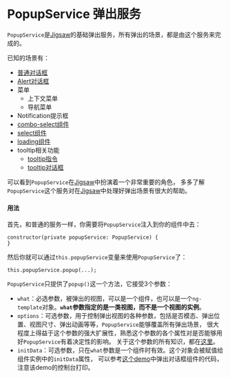 # PopupService 弹出服务

`PopupService`是[Jigsaw](https://github.com/rdkmaster/jigsaw)的基础弹出服务，所有弹出的场景，都是由这个服务来完成的。

已知的场景有：
- [普通对话框](#/demo/dialog)
- [Alert对话框](#/demo/alert)
- 菜单
    - 上下文菜单
    - 导航菜单
- Notification提示框
- [combo-select组件](#/demo/combo-select)
- [select组件](#/demo/select)
- [loading组件](#/demo/loading)
- tooltip相关功能
    - [tooltip指令](#/demo/tooltip)
    - [tooltip对话框](#/demo/tooltip)

可以看到`PopupService`在[Jigsaw](https://github.com/rdkmaster/jigsaw)中扮演着一个非常重要的角色，
多多了解`PopupService`这个服务对在[Jigsaw](https://github.com/rdkmaster/jigsaw)中处理好弹出场景有很大的帮助。

#### 用法

首先，和普通的服务一样，你需要将`PopupService`注入到你的组件中去：

```
constructor(private popupService: PopupService) {
}
```

然后你就可以通过`this.popupService`变量来使用`PopupService`了：

```
this.popupService.popup(...);
```

`PopupService`只提供了`popup()`这一个方法，它接受3个参数：
- `what`：必选参数，被弹出的视图，可以是一个组件，也可以是一个`ng-template`对象。**`what`参数指定的是一类视图，而不是一个视图的实例**。
- `options`：可选参数，用于控制弹出视图的各种参数，包括是否模态、弹出位置、视图尺寸、弹出动画等等，`PopupService`能够覆盖所有弹出场景，
很大程度上得益于这个参数的强大扩展性，熟悉这个参数的各个属性对是否能够用好`PopupService`有着决定性的影响。
关于这个参数的所有知识，都在[这里](/components/api/class/PopupOptions)。
- `initData`：可选参数，只在`what`参数是一个组件时有效。这个对象会被赋值给组件实例中的`initData`属性，
可以参考[这个demo](#/demo/dialog)中弹出对话框组件的代码，注意该demo的控制台打印。
